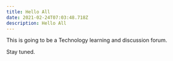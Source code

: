 ```yaml
---
title: Hello All
date: 2021-02-24T07:03:48.718Z
description: Hello All
---
```

This is going to be a Technology learning and discussion forum.

Stay tuned.



![]()

```

```
